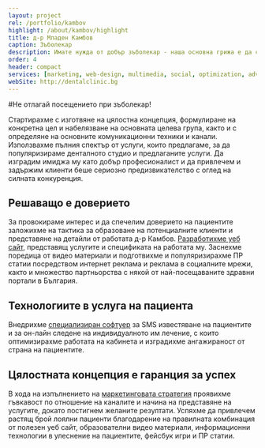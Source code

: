 ```yaml
---
layout: project
rel: /portfolio/kambov
highlight: /about/kambov/highlight
title: д-р Младен Камбов
caption: Зъболекар
description: Имате нужда от добър зъболекар - наша основна грижа е да се чувствате комфортно и удобно на стола и да си тръгнете с красиви и здрави зъби.
order: 4
header: compact
services: [marketing, web-design, multimedia, social, optimization, advertising, it, analysis]
webSite: http://dentalclinic.bg
---
```

#Не отлагай посещението при зъболекар!

Стартирахме с изготвяне на цялостна концепция, формулиране на конкретна цел и набелязване на основната целева група, както и с определяне на основните комуникационни техники и канали. Използвахме пълния спектър от услуги, които предлагаме, за да популяризираме денталното студио и предлаганите услуги. Да изградим имиджа му като добър професионалист и да привлечем и задържим клиенти беше сериозно предизвикателство с оглед на силната конкуренция. 

## Решаващо е доверието
За провокираме интерес и да спечелим доверието на пациентите заложихме на тактика за образоване на потенциалните клиенти и представяне на детайли от работата д-р Камбов. [Разработихме уеб сайт](./../бизнес-развитие/др-младен-камбов/уеб-дизайн.html), представящ услугите и спецификата на работата му. Заснехме поредица от видео материали и подготвихме и популяризирахме ПР статии посредством интернет реклама и реклама в социалните мрежи, както и множество партньорства с някой от най-посещаваните здравни портали в България. 

## Технологиите в услуга на пациента
Внедрихме [специализиран софтуер](./../бизнес-развитие/др-младен-камбов/разработка-на-софтуер.html) за SMS известяване на пациентите и за он-лайн следене на индивидуалното им лечение, с които оптимизирахме работата на кабинета и изградихме ангажираност от страна на пациентите.

## Цялостната концепция е гаранция за успех 
В хода на изпълнението на [маркетинговата стратегия](./../бизнес-развитие/др-младен-камбов/дигитален-маркетинг.html) проявихме гъвкавост по отношение на каналите и начина на представяне на услугите, докато постигнем желаните резултати. Успяхме да привлечем растящ брой лоялни пациенти благодарение на правилната комбинация от полезен уеб сайт, образователни видео материали, информационни технологии в улеснение на пациентите, фейсбук игри и ПР статии.